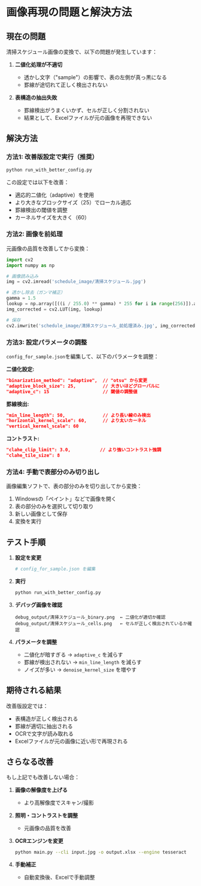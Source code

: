 # 画像再現の問題と解決方法

## 現在の問題

清掃スケジュール画像の変換で、以下の問題が発生しています：

1. **二値化処理が不適切**
   - 透かし文字（"sample"）の影響で、表の左側が真っ黒になる
   - 罫線が途切れて正しく検出されない

2. **表構造の抽出失敗**
   - 罫線検出がうまくいかず、セルが正しく分割されない
   - 結果として、Excelファイルが元の画像を再現できない

## 解決方法

### 方法1: 改善版設定で実行（推奨）

```bash
python run_with_better_config.py
```

この設定では以下を改善：
- 適応的二値化（adaptive）を使用
- より大きなブロックサイズ（25）でローカル適応
- 罫線検出の閾値を調整
- カーネルサイズを大きく（60）

### 方法2: 画像を前処理

元画像の品質を改善してから変換：

```python
import cv2
import numpy as np

# 画像読み込み
img = cv2.imread('schedule_image/清掃スケジュール.jpg')

# 透かし除去（ガンマ補正）
gamma = 1.5
lookup = np.array([((i / 255.0) ** gamma) * 255 for i in range(256)]).astype(np.uint8)
img_corrected = cv2.LUT(img, lookup)

# 保存
cv2.imwrite('schedule_image/清掃スケジュール_前処理済み.jpg', img_corrected)
```

### 方法3: 設定パラメータの調整

`config_for_sample.json`を編集して、以下のパラメータを調整：

**二値化設定:**
```json
"binarization_method": "adaptive",  // "otsu" から変更
"adaptive_block_size": 25,          // 大きいほどグローバルに
"adaptive_c": 15                    // 閾値の調整値
```

**罫線検出:**
```json
"min_line_length": 50,              // より長い線のみ検出
"horizontal_kernel_scale": 60,      // より太いカーネル
"vertical_kernel_scale": 60
```

**コントラスト:**
```json
"clahe_clip_limit": 3.0,           // より強いコントラスト強調
"clahe_tile_size": 8
```

### 方法4: 手動で表部分のみ切り出し

画像編集ソフトで、表の部分のみを切り出してから変換：

1. Windowsの「ペイント」などで画像を開く
2. 表の部分のみを選択して切り取り
3. 新しい画像として保存
4. 変換を実行

## テスト手順

1. **設定を変更**
   ```bash
   # config_for_sample.json を編集
   ```

2. **実行**
   ```bash
   python run_with_better_config.py
   ```

3. **デバッグ画像を確認**
   ```
   debug_output/清掃スケジュール_binary.png  ← 二値化が適切か確認
   debug_output/清掃スケジュール_cells.png   ← セルが正しく検出されているか確認
   ```

4. **パラメータを調整**
   - 二値化が暗すぎる → `adaptive_c` を減らす
   - 罫線が検出されない → `min_line_length` を減らす
   - ノイズが多い → `denoise_kernel_size` を増やす

## 期待される結果

改善版設定では：
- 表構造が正しく検出される
- 罫線が適切に抽出される
- OCRで文字が読み取れる
- Excelファイルが元の画像に近い形で再現される

## さらなる改善

もし上記でも改善しない場合：

1. **画像の解像度を上げる**
   - より高解像度でスキャン/撮影

2. **照明・コントラストを調整**
   - 元画像の品質を改善

3. **OCRエンジンを変更**
   ```bash
   python main.py --cli input.jpg -o output.xlsx --engine tesseract
   ```

4. **手動補正**
   - 自動変換後、Excelで手動調整

